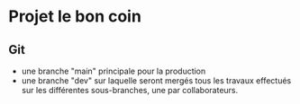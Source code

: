 # Projet le bon coin
## Git

- une branche "main" principale pour la production
- une branche "dev" sur laquelle seront mergés tous les travaux effectués sur les différentes sous-branches, une par collaborateurs.

